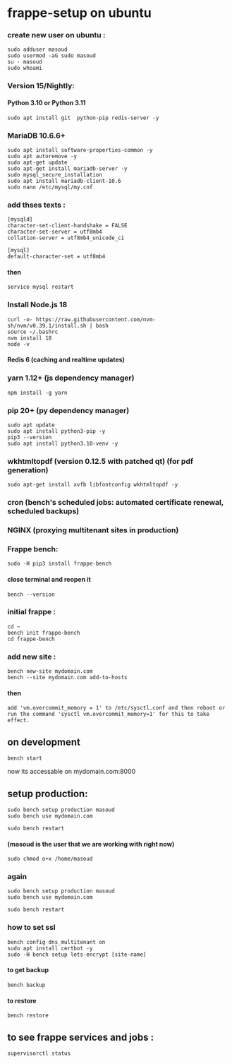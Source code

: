 # frappe-setup on ubuntu

### create new user on ubuntu :

    sudo adduser masoud
    sudo usermod -aG sudo masoud
    su - masoud
    sudo whoami


### Version 15/Nightly:
#### Python 3.10 or Python 3.11
    sudo apt install git  python-pip redis-server -y


### MariaDB 10.6.6+
    sudo apt install software-properties-common -y
    sudo apt autoremove -y
    sudo apt-get update
    sudo apt-get install mariadb-server -y
    sudo mysql_secure_installation
    sudo apt install mariadb-client-10.6
    sudo nano /etc/mysql/my.cnf

### add thses texts :
    [mysqld]
    character-set-client-handshake = FALSE
    character-set-server = utf8mb4
    collation-server = utf8mb4_unicode_ci
    
    [mysql]
    default-character-set = utf8mb4

#### then
    service mysql restart


### Install Node.js 18

    curl -o- https://raw.githubusercontent.com/nvm-sh/nvm/v0.39.1/install.sh | bash
    source ~/.bashrc
    nvm install 18
    node -v


#### Redis 6                                       (caching and realtime updates)


### yarn 1.12+                                    (js dependency manager)
    npm install -g yarn

### pip 20+                                       (py dependency manager)
    sudo apt update
    sudo apt install python3-pip -y
    pip3 --version
    sudo apt install python3.10-venv -y

### wkhtmltopdf (version 0.12.5 with patched qt)  (for pdf generation)
    sudo apt-get install xvfb libfontconfig wkhtmltopdf -y

### cron                                          (bench's scheduled jobs: automated certificate renewal, scheduled backups)

### NGINX                                         (proxying multitenant sites in production)

### Frappe bench:
    sudo -H pip3 install frappe-bench

#### close terminal and reopen it

    bench --version

### initial frappe :
    cd ~
    bench init frappe-bench
    cd frappe-bench

### add new site :
    bench new-site mydomain.com
    bench --site mydomain.com add-to-hosts


#### then 
    add 'vm.overcommit_memory = 1' to /etc/sysctl.conf and then reboot or run the command 'sysctl vm.overcommit_memory=1' for this to take effect.

## on development
    bench start


now its accessable on mydomain.com:8000

##  setup production:

    sudo bench setup production masoud
    sudo bench use mydomain.com

    sudo bench restart

#### (masoud is the user that we are working with right now)

    sudo chmod o+x /home/masoud

### again

    sudo bench setup production masoud
    sudo bench use mydomain.com

    sudo bench restart

### how to set ssl

    bench config dns_multitenant on
    sudo apt install certbot -y
    sudo -H bench setup lets-encrypt [site-name]



#### to get backup
    bench backup

#### to restore
    bench restore


## to see frappe services and jobs :
    supervisorctl status
